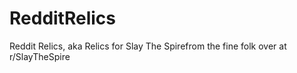 # RedditRelics
Reddit Relics, aka Relics for Slay The Spirefrom the fine folk over at r/SlayTheSpire
